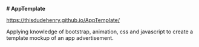 **# AppTemplate**

https://thisdudehenry.github.io/AppTemplate/

Applying knowledge of bootstrap, animation, css and javascript to create a template mockup of an app advertisement.

